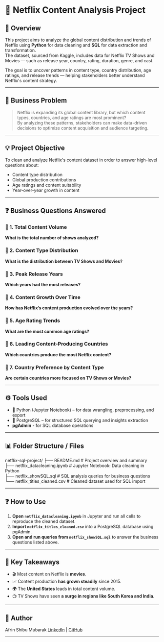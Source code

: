 # 🎥 Netflix Content Analysis Project

## 📄 Overview
This project aims to analyze the global content distribution and trends of Netflix using **Python** for data cleaning and **SQL** for data extraction and transformation.  
The dataset, sourced from Kaggle, includes data for Netflix TV Shows and Movies — such as release year, country, rating, duration, genre, and cast.

The goal is to uncover patterns in content type, country distribution, age ratings, and release trends — helping stakeholders better understand Netflix's content strategy.

---

## 🔎 Business Problem
> Netflix is expanding its global content library, but which content types, countries, and age ratings are most prominent?  
> By analyzing these patterns, stakeholders can make data-driven decisions to optimize content acquisition and audience targeting.

---

## 💡 Project Objective
To clean and analyze Netflix's content dataset in order to answer high-level questions about:
- Content type distribution
- Global production contributions
- Age ratings and content suitability
- Year-over-year growth in content

---

## ❓ Business Questions Answered

### 📌 1. Total Content Volume  
**What is the total number of shows analyzed?**

### 📌 2. Content Type Distribution  
**What is the distribution between TV Shows and Movies?**

### 📌 3. Peak Release Years  
**Which years had the most releases?**

### 📌 4. Content Growth Over Time  
**How has Netflix’s content production evolved over the years?**

### 📌 5. Age Rating Trends  
**What are the most common age ratings?**

### 📌 6. Leading Content-Producing Countries  
**Which countries produce the most Netflix content?**

### 📌 7. Country Preference by Content Type  
**Are certain countries more focused on TV Shows or Movies?**

---

## ⚙️ Tools Used
- 🐍 Python (Jupyter Notebook) – for data wrangling, preprocessing, and export
- 🐘 PostgreSQL – for structured SQL querying and insights extraction
- **pgAdmin** - for SQL database operations


---

## 📊 Folder Structure / Files
netflix-sql-project/
├── README.md # Project overview and summary<br>
├── netflix_datacleaning.ipynb # Jupyter Notebook: Data cleaning in Python<br>
├── netflix_showSQL.sql # SQL analysis queries for business questions<br>
└── netflix_titles_cleaned.csv # Cleaned dataset used for SQL import

---

## ❓ How to Use

1. **Open `netflix_datacleaning.ipynb`** in Jupyter and run all cells to reproduce the cleaned dataset.
2. **Import `netflix_titles_cleaned.csv`** into a PostgreSQL database using pgAdmin.
3. **Open and run queries from `netflix_showSQL.sql`** to answer the business questions listed above.

---

## 🚀 Key Takeaways
- 🎬 Most content on Netflix is **movies**.
- 📈 Content production **has grown steadily** since 2015.
- 🌍 The **United States** leads in total content volume.
- 📺 TV Shows have seen **a surge in regions like South Korea and India**.

---

## 🌟 Author
Afrin Shibu Mubarak 
[LinkedIn](linkedin.com/in/afrin-shibu-mubarak/) | [GitHub](github.com/afrinshibu) 

---


